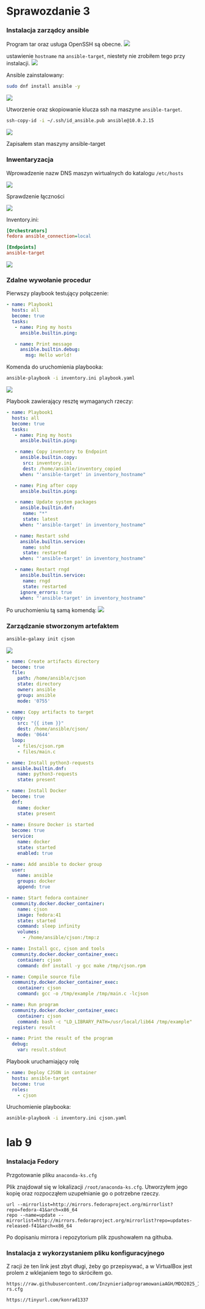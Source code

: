 # Sprawozdanie 3

### Instalacja zarządcy ansible

Program tar oraz usługa OpenSSH są obecne.
![](resources/s1.png)


ustawienie `hostname` na `ansible-target`, niestety nie zrobiłem tego przy instalacji.
![](resources/s2.png)

Ansible zainstalowany:
```bash
sudo dnf install ansible -y 
```
![](resources/s3.png)

Utworzenie oraz skopiowanie klucza ssh na maszyne `ansible-target`.
```bash
ssh-copy-id -i ~/.ssh/id_ansible.pub ansible@10.0.2.15
```
![](resources/s4.png)

Zapisałem stan maszyny ansible-target

### Inwentaryzacja
Wprowadzenie nazw DNS maszyn wirtualnych do katalogu `/etc/hosts`

![](resources/s5.png)

Sprawdzenie łączności 

![](resources/s6.png)

Inventory.ini:

```ini
[Orchestrators]
fedora ansible_connection=local

[Endpoints]
ansible-target
```
![](resources/s7.png)

### Zdalne wywołanie procedur

Pierwszy playbook testujący połączenie: 

```yaml
- name: Playbook1
  hosts: all
  become: true
  tasks:
   - name: Ping my hosts
     ansible.builtin.ping:

   - name: Print message
     ansible.builtin.debug:
       msg: Hello world!
```
Komenda do uruchomienia playbooka:

```bash
ansible-playbook -i inventory.ini playbook.yaml
```
![](resources/s8.png)


Playbook zawierający resztę wymaganych rzeczy:
```yaml
- name: Playbook1
  hosts: all
  become: true
  tasks:
   - name: Ping my hosts
     ansible.builtin.ping:

   - name: Copy inventory to Endpoint
     ansible.builtin.copy:
      src: inventory.ini
      dest: /home/ansible/inventory_copied
     when: "'ansible-target' in inventory_hostname"

   - name: Ping after copy
     ansible.builtin.ping:

   - name: Update system packages
     ansible.builtin.dnf:
      name: "*"
      state: latest
     when: "'ansible-target' in inventory_hostname"

   - name: Restart sshd
     ansible.builtin.service:
      name: sshd
      state: restarted
     when: "'ansible-target' in inventory_hostname"

   - name: Restart rngd
     ansible.builtin.service:
      name: rngd
      state: restarted
     ignore_errors: true
     when: "'ansible-target' in inventory_hostname"

```

Po uruchomieniu tą samą komendą:
![](resources/s9.png)

### Zarządzanie stworzonym artefaktem

```bash
ansible-galaxy init cjson
```
![](resources/s10.png)

```yaml
- name: Create artifacts directory
  become: true
  file:
    path: /home/ansible/cjson
    state: directory
    owner: ansible
    group: ansible
    mode: '0755'

- name: Copy artifacts to target
  copy:
    src: "{{ item }}"
    dest: /home/ansible/cjson/
    mode: '0644'
  loop:
    - files/cjson.rpm
    - files/main.c

- name: Install python3-requests
  ansible.builtin.dnf:
    name: python3-requests
    state: present

- name: Install Docker
  become: true
  dnf:
    name: docker
    state: present
  
- name: Ensure Docker is started
  become: true
  service:
    name: docker
    state: started
    enabled: true

- name: Add ansible to docker group
  user:
    name: ansible
    groups: docker
    append: true

- name: Start fedora container
  community.docker.docker_container:
    name: cjson
    image: fedora:41
    state: started
    command: sleep infinity
    volumes:
      - /home/ansible/cjson:/tmp:z

- name: Install gcc, cjson and tools
  community.docker.docker_container_exec:
    container: cjson
    command: dnf install -y gcc make /tmp/cjson.rpm

- name: Compile source file
  community.docker.docker_container_exec:
    container: cjson
    command: gcc -o /tmp/example /tmp/main.c -lcjson

- name: Run program
  community.docker.docker_container_exec:
    container: cjson
    command: bash -c "LD_LIBRARY_PATH=/usr/local/lib64 /tmp/example"
  register: result

- name: Print the result of the program
  debug:
    var: result.stdout
```

Playbook uruchamiający rolę

```yaml
- name: Deploy CJSON in container
  hosts: ansible-target
  become: true
  roles:
    - cjson
```
Uruchomienie playbooka:
```bash
asnible-playbook -i inventory.ini cjson.yaml
```

# lab 9

### Instalacja Fedory

Przgotowanie pliku `anaconda-ks.cfg`

Plik znajdował się w lokalizacji `/root/anaconda-ks.cfg`. Utworzyłem jego kopię oraz rozpocząłem uzupełnianie go o potrzebne rzeczy.

```kickstart
url --mirrorlist=http://mirrors.fedoraproject.org/mirrorlist?repo=fedora-41&arch=x86_64
repo --name=update --mirrorlist=http://mirrors.fedoraproject.org/mirrorlist?repo=updates-released-f41&arch=x86_64
```

Po dopisaniu mirrora i repozytorium plik zpushowałem na githuba.

### Instalacja z wykorzystaniem pliku konfiguracyjnego

Z racji że ten link jest zbyt długi, żeby go przepisywać, a w VirtualBox jest prolem z wklejaniem tego to skróciłem go.
```url
https://raw.githubusercontent.com/InzynieriaOprogramowaniaAGH/MDO2025_INO/refs/heads/KB415987/INO/GCL01/KB415987/Sprawozdanie3/anaconda-rs.cfg
```

```url
https://tinyurl.com/konrad1337
```


